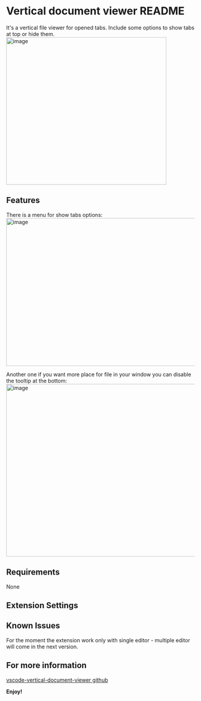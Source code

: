 # Vertical document viewer README

It's a vertical file viewer for opened tabs. 
Include some options to show tabs at top or hide them.
<img width="428" height="394" alt="image" src="https://github.com/user-attachments/assets/fdeef34f-da8b-49b9-9a5f-c9909e7f4c55" />


## Features
There is a menu for show tabs options:    
<img width="622" height="395" alt="image" src="https://github.com/user-attachments/assets/c797ad43-c6d7-4968-8d95-8fa8ff86ed61" />

Another one if you want more place for file in your window you can disable the tooltip at the bottom:
<img width="803" height="461" alt="image" src="https://github.com/user-attachments/assets/21e43fcc-2495-4439-8d3e-ec20e44809ba" />

## Requirements

None

## Extension Settings

## Known Issues

For the moment the extension work only with single editor - multiple editor will come in the next version.

## For more information
[vscode-vertical-document-viewer github](https://github.com/zatura328/vscode-vertical-document-viewer-public)

**Enjoy!**
